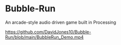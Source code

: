 # Bubble-Run
An arcade-style audio driven game built in Processing

https://github.com/DavidJones10/Bubble-Run/blob/main/BubbleRun_Demo.mp4
